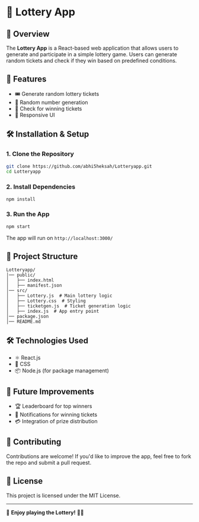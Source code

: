 # 🎰 Lottery App

## 📌 Overview
The **Lottery App** is a React-based web application that allows users to generate and participate in a simple lottery game. Users can generate random tickets and check if they win based on predefined conditions.

## 🚀 Features
- 🎟️ Generate random lottery tickets
- 🔢 Random number generation
- 🎉 Check for winning tickets
- 📱 Responsive UI

## 🛠️ Installation & Setup

### **1. Clone the Repository**
```sh
git clone https://github.com/abhi5heksah/Lotteryapp.git
cd Lotteryapp
```

### **2. Install Dependencies**
```sh
npm install
```

### **3. Run the App**
```sh
npm start
```
The app will run on `http://localhost:3000/`

## 📂 Project Structure
```
Lotteryapp/
│── public/
│   ├── index.html
│   ├── manifest.json
│── src/
│   ├── Lottery.js  # Main lottery logic
│   ├── Lottery.css  # Styling
│   ├── ticketgen.js  # Ticket generation logic
│   ├── index.js  # App entry point
│── package.json
│── README.md
```

## 🛠️ Technologies Used
- ⚛️ React.js
- 💅 CSS
- 📦 Node.js (for package management)

## 📌 Future Improvements
- 🏆 Leaderboard for top winners
- 🔔 Notifications for winning tickets
- 💳 Integration of prize distribution

## 🤝 Contributing
Contributions are welcome! If you'd like to improve the app, feel free to fork the repo and submit a pull request.

## 📜 License
This project is licensed under the MIT License.

---

🚀 **Enjoy playing the Lottery!** 🎰🎉
